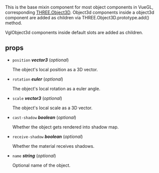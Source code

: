 This is the base mixin component for most object components in VueGL,
corresponding [THREE.Object3D](https://threejs.org/docs/index.html#api/core/Object3D).
Object3d components inside a object3d component are added
as children via THREE.Object3D.prototype.add() method.

VglObject3d components inside default slots are added as children. 

## props 

- `position` ***vector3*** (*optional*) 

  The object's local position as a 3D vector. 

- `rotation` ***euler*** (*optional*) 

  The object's local rotation as a euler angle. 

- `scale` ***vector3*** (*optional*) 

  The object's local scale as a 3D vector. 

- `cast-shadow` ***boolean*** (*optional*) 

  Whether the object gets rendered into shadow map. 

- `receive-shadow` ***boolean*** (*optional*) 

  Whether the material receives shadows. 

- `name` ***string*** (*optional*) 

  Optional name of the object. 

